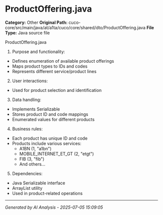 # ProductOffering.java

**Category:** Other
**Original Path:** cuco-core/src/main/java/at/a1ta/cuco/core/shared/dto/ProductOffering.java
**File Type:** Java source file

ProductOffering.java
1. Purpose and functionality:
- Defines enumeration of available product offerings
- Maps product types to IDs and codes
- Represents different service/product lines

2. User interactions:
- Used for product selection and identification

3. Data handling:
- Implements Serializable
- Stores product ID and code mappings
- Enumerated values for different products

4. Business rules:
- Each product has unique ID and code
- Products include various services:
  * A1BN (1, "a1bn")
  * MOBILE_INTERNET_ET_GT (2, "etgt")
  * FIB (3, "fib")
  * And others...

5. Dependencies:
- Java Serializable interface
- ArrayList utility
- Used in product-related operations

---
*Generated by AI Analysis - 2025-07-05 15:09:05*
